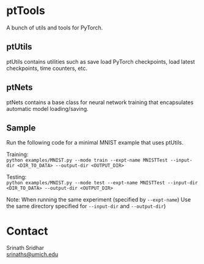 # ptTools
A bunch of utils and tools for PyTorch.

## ptUtils
ptUtils contains utilities such as save load PyTorch checkpoints, load latest checkpoints, time counters, etc.

## ptNets
ptNets contains a base class for neural network training that encapsulates automatic model loading/saving.

## Sample
Run the following code for a minimal MNIST example that uses ptUtils.

Training:  
`python examples/MNIST.py --mode train --expt-name MNISTTest --input-dir <DIR_TO_DATA> --output-dir <OUTPUT_DIR>`

Testing:  
`python examples/MNIST.py --mode test --expt-name MNISTTest --input-dir <DIR_TO_DATA> --output-dir <OUTPUT_DIR>`

Note: When running the same experiment (specified by `--expt-name`) Use the same directory specified for `--input-dir` and `--output-dir`)

# Contact
Srinath Sridhar  
[srinaths@umich.edu][1]

[1]: [mailto:srinaths@umich.edu]
